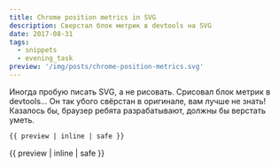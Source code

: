 ```yaml
---
title: Chrome position metrics in SVG
description: Сверстал блок метрик в devtools на SVG
date: 2017-08-31
tags:
  - snippets
  - evening_task
preview: '/img/posts/chrome-position-metrics.svg'
---
```


Иногда пробую писать SVG, а не рисовать. Срисовал блок метрик в devtools... Он так убого свёрстан в оригинале, вам лучше не знать! Казалось бы, браузер ребята разрабатывают, должны бы верстать уметь.

```html
{{ preview | inline | safe }}
```

{{ preview | inline | safe }}

